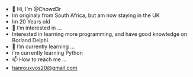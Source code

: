 - 👋 Hi, I’m @Chowd3r
- Im originaly from South Africa, but am now staying in the UK
- Im 20 Years old
- 👀 I’m interested in ...
- Interested in learning more programming, and have good knowledge on Borland Delphi
- 🌱 I’m currently learning ...
- i'm currently learning Python
- 📫 How to reach me ...
- hanrouxvos20@gmail.com
